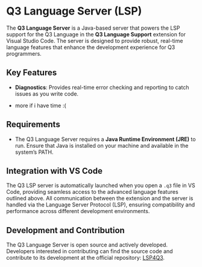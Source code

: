 # Q3 Language Server (LSP)

The **Q3 Language Server** is a Java-based server that powers the LSP support for the Q3 Language in the **Q3 Language Support** extension for Visual Studio Code. The server is designed to provide robust, real-time language features that enhance the development experience for Q3 programmers.

## Key Features

- **Diagnostics**: Provides real-time error checking and reporting to catch issues as you write code.

- more if i have time :(

## Requirements

- The Q3 Language Server requires a **Java Runtime Environment (JRE)** to run. Ensure that Java is installed on your machine and available in the system’s PATH.

## Integration with VS Code

The Q3 LSP server is automatically launched when you open a `.q3` file in VS Code, providing seamless access to the advanced language features outlined above. All communication between the extension and the server is handled via the Language Server Protocol (LSP), ensuring compatibility and performance across different development environments.

## Development and Contribution

The Q3 Language Server is open source and actively developed. Developers interested in contributing can find the source code and contribute to its development at the official repository: [LSP4Q3](https://github.com/AronBA/LSP4Q3).
